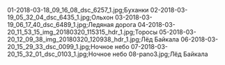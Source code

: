 01-2018-03-18_09_16_08_dsc_6257_1.jpg;Буханки
02-2018-03-19_05_32_04_dsc_6435_1.jpg;Ольхон
03-2018-03-19_06_17_40_dsc_6489_1.jpg;Ледяная дорога
04-2018-03-20_11_53_15_img_20180320_115315_hdr_1.jpg;Торосы
05-2018-03-20_12_09_38_img_20180320_120938_hdr_1.jpg;Лёд Байкала
06-2018-03-20_15_29_33_dsc_0099_1.jpg;Ночное небо
07-2018-03-20_15_32_01_dsc_0103_1.jpg;Ночное небо
08-pano3.jpg;Лёд Байкала